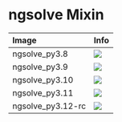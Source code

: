 
# ngsolve Mixin

| Image  | Info |
| :----- | :--- |
| ngsolve_py3.8 | [![](https://img.shields.io/docker/pulls/pymor/ngsolve_py3.8.svg)](https://hub.docker.com/repository/docker/pymor/ngsolve_py3.8 "ngsolve mixin") |
| ngsolve_py3.9 | [![](https://img.shields.io/docker/pulls/pymor/ngsolve_py3.9.svg)](https://hub.docker.com/repository/docker/pymor/ngsolve_py3.9 "ngsolve mixin") |
| ngsolve_py3.10 | [![](https://img.shields.io/docker/pulls/pymor/ngsolve_py3.10.svg)](https://hub.docker.com/repository/docker/pymor/ngsolve_py3.10 "ngsolve mixin") |
| ngsolve_py3.11 | [![](https://img.shields.io/docker/pulls/pymor/ngsolve_py3.11.svg)](https://hub.docker.com/repository/docker/pymor/ngsolve_py3.11 "ngsolve mixin") |
| ngsolve_py3.12-rc | [![](https://img.shields.io/docker/pulls/pymor/ngsolve_py3.12-rc.svg)](https://hub.docker.com/repository/docker/pymor/ngsolve_py3.12-rc "ngsolve mixin") |

